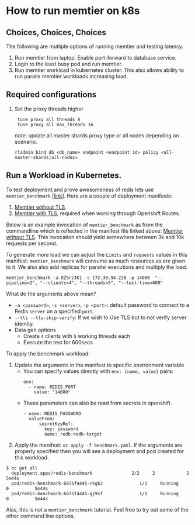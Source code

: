 # How to run memtier on k8s

## Choices, Choices, Choices
The following are mutliple options of running memtier and testing latency. 
1. Run memtier from laptop. Enable port-forward to database service. 
2. Login to the least busy pod and run memtier. 
3. Run memtier workload in kubernetes cluster. This also allows ability to run paralle memtier workloads increasing load. 

## Required configurations

1. Set the proxy threads higher
   ```
	tune proxy all threads 8
	tune proxy all max_threads 16
   ```
   *note*: update all master shards proxy type or all nodes depending on scenario. 
   ```
   rladmin bind db <db_name> endpoint <endpoint id> policy <all-master-shards|all-nodes>
   ```
## Run a Workload in Kubernetes. 

<a href="workload"></a>
To test deployment and prove awesomeness of redis lets use  `memtier_benchmark` <a href="https://github.com/RedisLabs/memtier_benchmark" _target="blank">[link]</a>. Here are a couple of  deployment manifests: 

1. <a href="./benchmark.yml" _target="blank">Memtier without TLS</a>.
2. <a href="./benchmark-tls.yml" _target="blank">Memtier with TLS</a>, required when working through Openshift Routes.

Below is an example invocation of `memtier_benchmark` as from the commandline which is reflected in the manifest file linked above: <a href="./benchmark.yml" _target="blank">Memtier without TLS</a>. This invocation should yield somewhere between 3k and 10k requests per second. 

To generate more load we can adjust the `Limits` and `requests` values in this manifest: `memtier_benchmark` will consume as much resources as are given to it. 
We also also add replicas for parallel executions and multiply the load. 
```
memtier_benchmark -a 8ZSrzIK1 -s 172.30.94.228 -p 14000  "--pipeline=2", "--clients=4", "--threads=5", "--test-time=600"
```
What do the arguments above mean?
* `-a <password>`, `-s <server>`, `-p <port>`: default password  to connect to a Redis `server` on a specified `port`.
* `--tls --tls-skip-verify`: If we wish to Use TLS but to not verify server identity. 
* Data gen options 
  * Create `4` clients with `5` working threads each
  * Execute the test for 600secs  

To apply the benchmark workload: 
1. Update the arguments in the manifest to specific environment variable 
   * You can specify values directly with `env: {name, value}` pairs:
      ```
      env:
        - name: REDIS_PORT
          value: "14000"
      ```
   * These parameters can also be read from secrets in openshift.  
      ```
      - name: REDIS_PASSWORD
        valueFrom:
            secretKeyRef:
              key: password
              name: redb-redb-target
      ```
2. Apply the manifest: `oc apply -f benchmark.yaml`. If the arguments are properly specified then you will see a deployment and pod created for this workload. 

```
$ oc get all
  deployment.apps/redis-benchmark               2/2     2            2           5m44s
  pod/redis-benchmark-6675f4445-ckgk2              1/1     Running             0          5m44s
  pod/redis-benchmark-6675f4445-gj9sf              1/1     Running             0          5m44s
```

Alas, this is not a `memtier_benchmark` tutorial. Feel free to try out some of the other command line options. 
